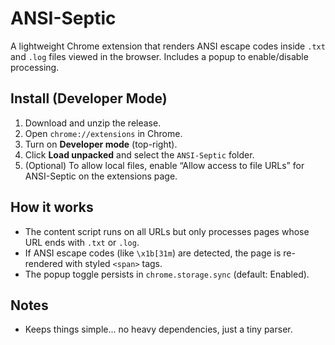 # ANSI-Septic

A lightweight Chrome extension that renders ANSI escape codes inside `.txt` and `.log` files viewed in the browser. Includes a popup to enable/disable processing.

## Install (Developer Mode)

1. Download and unzip the release.
2. Open `chrome://extensions` in Chrome.
3. Turn on **Developer mode** (top-right).
4. Click **Load unpacked** and select the `ANSI-Septic` folder.
5. (Optional) To allow local files, enable “Allow access to file URLs” for ANSI-Septic on the extensions page.

## How it works

- The content script runs on all URLs but only processes pages whose URL ends with `.txt` or `.log`.
- If ANSI escape codes (like `\x1b[31m`) are detected, the page is re-rendered with styled `<span>` tags.
- The popup toggle persists in `chrome.storage.sync` (default: Enabled).

## Notes

- Keeps things simple... no heavy dependencies, just a tiny parser.


